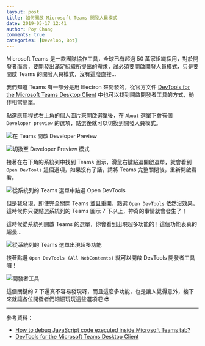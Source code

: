 ```yaml
---
layout: post
title: 如何開啟 Microsoft Teams 開發人員模式
date: 2019-05-17 12:41
author: Poy Chang
comments: true
categories: [Develop, Bot]
---
```


Microsoft Teams 是一款團隊協作工具，全球已有超過 50 萬家組織採用，對於開發者而言，要開發出滿足組織所提出的需求，試必須要開啟開發人員模式，只是要開啟 Teams 的開發人員模式，沒有這麼直接...

我們知道 Teams 有一部分是用 Electron 來開發的，從官方文件 [DevTools for the Microsoft Teams Desktop Client](https://docs.microsoft.com/en-us/microsoftteams/platform/resources/dev-preview/developer-preview-tools) 中也可以找到開啟開發者工具的方式，動作相當簡單。

點選應用程式右上角的個人圖片來開啟選單後，在 `About` 選單下會有個 `Developer preview` 的選項，點選後就可以切換到開發人員模式。

![在 Teams 開啟 Developer Preview](https://i.imgur.com/KsvR0DN.png)

![切換至 Developer Preview 模式](https://i.imgur.com/h6Phjbx.png)

接著在右下角的系統列中找到 Teams 圖示，滑鼠右鍵點選開啟選單，就會看到 `Open DevTools` 這個選項，如果沒有了話，請將 Teams 完整關閉後，重新開啟看看。

![從系統列的 Teams 選單中點選 Open DevTools](https://i.imgur.com/wINuXgz.png)

但是我發現，即使完全關閉 Teams 並且重開，點選 `Open DevTools` 依然沒效果，這時候你只要點選系統列的 Teams 圖示 7 下以上，神奇的事情就會發生了！

這時候從系統列開啟 Teams 的選單，你會看到出現超多功能的！這個功能表真的超長...

![從系統列的 Teams 選單出現超多功能](https://i.imgur.com/qnnd7UU.png)

接著點選 `Open DevTools (All WebContents)` 就可以開啟 DevTools 開發者工具囉！

![開發者工具](https://i.imgur.com/f37jewe.png)

這個關鍵的 7 下還真不容易發現呀，而且這麼多功能，也是讓人覺得意外，接下來就讓各位開發者們細細玩玩這些選項吧 😎

----------

參考資料：

* [How to debug JavaScript code executed inside Microsoft Teams tab?](https://stackoverflow.com/questions/49857361/how-to-debug-javascript-code-executed-inside-microsoft-teams-tab)
* [DevTools for the Microsoft Teams Desktop Client](https://docs.microsoft.com/en-us/microsoftteams/platform/resources/dev-preview/developer-preview-tools)
